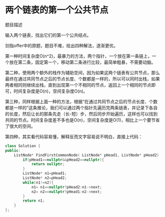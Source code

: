 # 两个链表的第一个公共节点

题目描述

输入两个链表，找出它们的第一个公共结点。

剑指offer中的原题，题目不难，给出四种解法，逐渐更优。

第一种时间复杂度O(n^2)，最暴力的方法，两个指针，一个放在第一条链上，一个放在第二条，固定第一个，移动第二条进行比较，最简单粗暴，不需要动脑。

第二种，使用两个额外的栈作为辅助空间，因为如果这两个链表有公共节点，那么最终在通过共同节点之后的节点长度、个数都是一样的，所以可以同时出栈，如果两者相同则继续出栈，直到出现第一个不相同的节点，返回上一个相同的节点即可，时间复杂度是O(n)，空间复杂度O(n)。

第三种，同样根据上面一种的方法，根据“在通过共同节点之后的节点长度、个数都是一样的”这条推论，我们可以通过两个指针先遍历完两条链表，并记录下各自的长度，然后让长的那条先走（长-短）步，然后同步开始遍历，这样也可以找到共同的节点。时间复杂度差不多也是O(n)，空间复杂度是O(1)，相比上一个要节省了很大的空间。

第四种，其实看代码容易懂，解释反而文字容易说不明白，直接上代码：

```c++
class Solution {
public:
    ListNode* FindFirstCommonNode( ListNode* pHead1, ListNode* pHead2) {
        if(pHead1==nullptr&&pHead2==nullptr){
            return nullptr;
        }
        ListNode* n1=pHead1;
        ListNode* n2=pHead2;
        while(n1!=n2){
            n1= n1==nullptr?pHead2:n1->next;
            n2= n2==nullptr?pHead1:n2->next;
        }
        return n1;
    }
};
```



